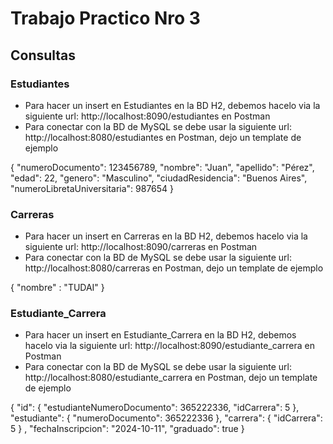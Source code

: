 # Trabajo Practico Nro 3

## Consultas


### Estudiantes
- Para hacer un insert en Estudiantes en la BD H2, debemos hacelo via la siguiente url: http://localhost:8090/estudiantes en Postman
- Para conectar con la BD de MySQL se debe usar la siguiente url: http://localhost:8080/estudiantes en Postman, dejo un template de ejemplo


{
  "numeroDocumento": 123456789,
  "nombre": "Juan",
  "apellido": "Pérez",
  "edad": 22,
  "genero": "Masculino",
  "ciudadResidencia": "Buenos Aires",
  "numeroLibretaUniversitaria": 987654
  }


### Carreras
- Para hacer un insert en Carreras en la BD H2, debemos hacelo via la siguiente url: http://localhost:8090/carreras en Postman
- Para conectar con la BD de MySQL se debe usar la siguiente url:  http://localhost:8080/carreras en Postman, dejo un template de ejemplo


{
  "nombre" : "TUDAI"
  }

### Estudiante_Carrera
- Para hacer un insert en Estudiante_Carrera en la BD H2, debemos hacelo via la siguiente url: http://localhost:8090/estudiante_carrera en Postman
- Para conectar con la BD de MySQL se debe usar la siguiente url:  http://localhost:8080/estudiante_carrera en Postman, dejo un template de ejemplo

{
    "id": {
        "estudianteNumeroDocumento": 365222336,
        "idCarrera": 5
    },
    "estudiante": 
        {
 "numeroDocumento": 365222336
    },
    "carrera": 
        {
   "idCarrera": 5
        }
    ,
    "fechaInscripcion": "2024-10-11",
    "graduado": true
}
